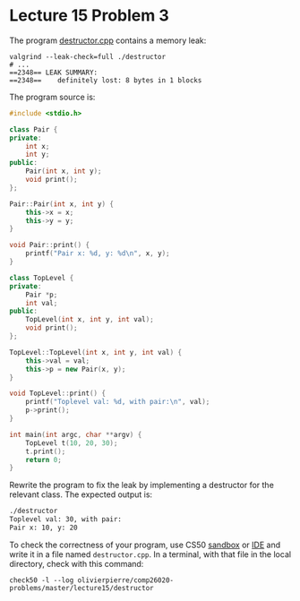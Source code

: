 # Lecture 15 Problem 3

The program [destructor.cpp](destructor.cpp) contains a memory leak:

```shell
valgrind --leak-check=full ./destructor
# ... 
==2348== LEAK SUMMARY:
==2348==    definitely lost: 8 bytes in 1 blocks

```

The program source is:

```cxx
#include <stdio.h>

class Pair {
private:
    int x;
    int y;
public:
    Pair(int x, int y);
    void print();
};

Pair::Pair(int x, int y) {
    this->x = x;
    this->y = y;
}

void Pair::print() {
    printf("Pair x: %d, y: %d\n", x, y);
}

class TopLevel {
private:
    Pair *p;
    int val;
public:
    TopLevel(int x, int y, int val);
    void print();
};

TopLevel::TopLevel(int x, int y, int val) {
    this->val = val;
    this->p = new Pair(x, y);
}

void TopLevel::print() {
    printf("Toplevel val: %d, with pair:\n", val);
    p->print();
}

int main(int argc, char **argv) {
    TopLevel t(10, 20, 30);
    t.print();
    return 0;
}
```

Rewrite the program to fix the leak by implementing a destructor for the
relevant class. The expected output is:

```sh
./destructor
Toplevel val: 30, with pair:
Pair x: 10, y: 20
```

To check the correctness of your program, use CS50 [sandbox](sandbox.cs50.io)
or [IDE](ide.cs50.io) and write it in a file named `destructor.cpp`. In a
terminal, with that file in the local directory, check with this command:
```shell
check50 -l --log olivierpierre/comp26020-problems/master/lecture15/destructor
```
